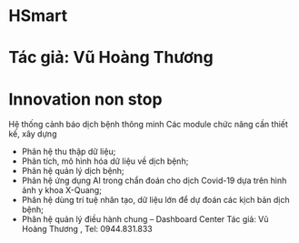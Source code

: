 # HSmart 
# Tác giả: Vũ Hoàng Thương
# Innovation non stop
Hệ thống cảnh báo dịch bệnh thông minh
Các module chức năng cần thiết kế, xây dựng
-	Phân hệ thu thập dữ liệu;
-	Phân tích, mô hình hóa dữ liệu về dịch bệnh;
-	Phân hệ quản lý dịch bệnh;
-	Phân hệ ứng dụng AI trong chẩn đoán cho dịch Covid-19 dựa trên hình ảnh y khoa X-Quang;
-	Phân hệ dùng trí tuệ nhân tạo, dữ liệu lớn để dự đoán các kịch bản dịch bệnh; 
-	Phân hệ quản lý điều hành chung – Dashboard Center
Tác giả: Vũ Hoàng Thương , Tel: 0944.831.833
